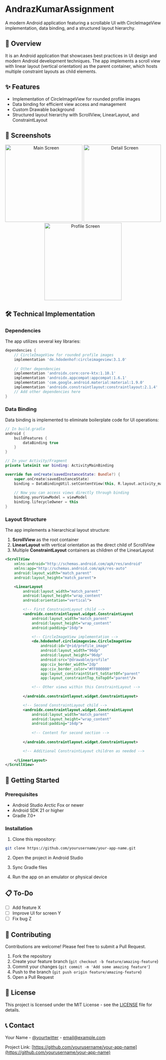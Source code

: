 # AndrazKumarAssignment

A modern Android application featuring a scrollable UI with CircleImageView implementation, data binding, and a structured layout hierarchy.

## 📱 Overview

It is an Android application that showcases best practices in UI design and modern Android development techniques. The app implements a scroll view with linear layout (vertical orientation) as the parent container, which hosts multiple constraint layouts as child elements.

## ✨ Features

- Implementation of CircleImageView for rounded profile images
- Data binding for efficient view access and management
- Custom Drawable background
- Structured layout hierarchy with ScrollView, LinearLayout, and ConstraintLayout

## 📸 Screenshots

<div align="center">
  <img src="screenshots/screenshot1.jpg" width="250" alt="Main Screen"/>
  <img src="screenshots/screenshot2.jpg" width="250" alt="Detail Screen"/>
  <img src="screenshots/screenshot3.jpg" width="250" alt="Profile Screen"/>
</div>

## 🛠️ Technical Implementation

### Dependencies

The app utilizes several key libraries:

```gradle
dependencies {
    // CircleImageView for rounded profile images
    implementation 'de.hdodenhof:circleimageview:3.1.0'
    
    // Other dependencies
    implementation 'androidx.core:core-ktx:1.10.1'
    implementation 'androidx.appcompat:appcompat:1.6.1'
    implementation 'com.google.android.material:material:1.9.0'
    implementation 'androidx.constraintlayout:constraintlayout:2.1.4'
    // Add other dependencies here
}
```

### Data Binding

Data binding is implemented to eliminate boilerplate code for UI operations:

```kotlin
// In build.gradle
android {
    buildFeatures {
        dataBinding true
    }
}

// In your Activity/Fragment
private lateinit var binding: ActivityMainBinding

override fun onCreate(savedInstanceState: Bundle?) {
    super.onCreate(savedInstanceState)
    binding = DataBindingUtil.setContentView(this, R.layout.activity_main)
    
    // Now you can access views directly through binding
    binding.yourViewModel = viewModel
    binding.lifecycleOwner = this
}
```

### Layout Structure

The app implements a hierarchical layout structure:

1. **ScrollView** as the root container
2. **LinearLayout** with vertical orientation as the direct child of ScrollView
3. Multiple **ConstraintLayout** containers as children of the LinearLayout

```xml
<ScrollView
    xmlns:android="http://schemas.android.com/apk/res/android"
    xmlns:app="http://schemas.android.com/apk/res-auto"
    android:layout_width="match_parent"
    android:layout_height="match_parent">

    <LinearLayout
        android:layout_width="match_parent"
        android:layout_height="wrap_content"
        android:orientation="vertical">

        <!-- First ConstraintLayout child -->
        <androidx.constraintlayout.widget.ConstraintLayout
            android:layout_width="match_parent"
            android:layout_height="wrap_content"
            android:padding="16dp">

            <!-- CircleImageView implementation -->
            <de.hdodenhof.circleimageview.CircleImageView
                android:id="@+id/profile_image"
                android:layout_width="96dp"
                android:layout_height="96dp"
                android:src="@drawable/profile"
                app:civ_border_width="2dp"
                app:civ_border_color="#FF000000"
                app:layout_constraintStart_toStartOf="parent"
                app:layout_constraintTop_toTopOf="parent"/>

            <!-- Other views within this ConstraintLayout -->
            
        </androidx.constraintlayout.widget.ConstraintLayout>

        <!-- Second ConstraintLayout child -->
        <androidx.constraintlayout.widget.ConstraintLayout
            android:layout_width="match_parent"
            android:layout_height="wrap_content"
            android:padding="16dp">
            
            <!-- Content for second section -->
            
        </androidx.constraintlayout.widget.ConstraintLayout>

        <!-- Additional ConstraintLayout children as needed -->
        
    </LinearLayout>
</ScrollView>
```

## 🚀 Getting Started

### Prerequisites

- Android Studio Arctic Fox or newer
- Android SDK 21 or higher
- Gradle 7.0+

### Installation

1. Clone this repository:
```bash
git clone https://github.com/yourusername/your-app-name.git
```

2. Open the project in Android Studio

3. Sync Gradle files

4. Run the app on an emulator or physical device

## 📋 To-Do

- [ ] Add feature X
- [ ] Improve UI for screen Y
- [ ] Fix bug Z

## 🤝 Contributing

Contributions are welcome! Please feel free to submit a Pull Request.

1. Fork the repository
2. Create your feature branch (`git checkout -b feature/amazing-feature`)
3. Commit your changes (`git commit -m 'Add some amazing feature'`)
4. Push to the branch (`git push origin feature/amazing-feature`)
5. Open a Pull Request

## 📄 License

This project is licensed under the MIT License - see the [LICENSE](LICENSE) file for details.

## 📞 Contact

Your Name - [@yourtwitter](https://twitter.com/yourtwitter) - email@example.com

Project Link: [https://github.com/yourusername/your-app-name](https://github.com/yourusername/your-app-name)
